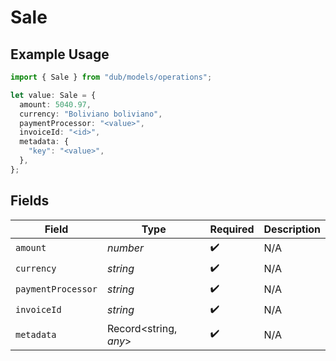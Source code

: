 # Sale

## Example Usage

```typescript
import { Sale } from "dub/models/operations";

let value: Sale = {
  amount: 5040.97,
  currency: "Boliviano boliviano",
  paymentProcessor: "<value>",
  invoiceId: "<id>",
  metadata: {
    "key": "<value>",
  },
};
```

## Fields

| Field                 | Type                  | Required              | Description           |
| --------------------- | --------------------- | --------------------- | --------------------- |
| `amount`              | *number*              | :heavy_check_mark:    | N/A                   |
| `currency`            | *string*              | :heavy_check_mark:    | N/A                   |
| `paymentProcessor`    | *string*              | :heavy_check_mark:    | N/A                   |
| `invoiceId`           | *string*              | :heavy_check_mark:    | N/A                   |
| `metadata`            | Record<string, *any*> | :heavy_check_mark:    | N/A                   |